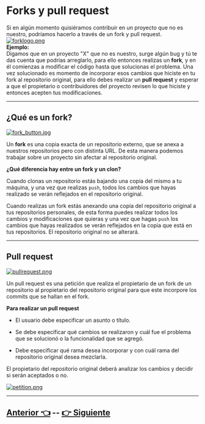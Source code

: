 # Forks y pull request  

Si en algún momento quisiéramos contribuir en un proyecto que no es nuestro, podríamos hacerlo a través de un fork y pull request.
[![forklogo.png](https://s5.postimg.org/4qv3ivxgn/forklogo.png)](https://postimg.org/image/af1e9s1sz/)  
**Ejemplo:**  
Digamos que en un proyecto "X" que no es nuestro, surge algún bug y tú te das cuenta que podrías arreglarlo, para ello entonces realizas un **fork**, y en él comienzas a modificar el código hasta que solucionas el problema. Una vez solucionado es momento de incorporar esos cambios que hiciste en tu fork al repositorio original, para ello debes realizar un **pull request** y esperar a que el propietario o contribuidores del proyecto revisen lo que hiciste y entonces acepten tus modificaciones.  
***
## ¿Qué es un fork?  

[![fork_button.jpg](https://s5.postimg.org/daehgn5t3/fork_button.jpg)](https://postimg.org/image/7m86pr1gj/)  

Un **fork** es una copia exacta de un repositorio externo, que se anexa a nuestros repositorios pero con distinta URL. De esta manera podemos trabajar sobre un proyecto sin afectar al repositorio original.   

**¿Qué diferencia hay entre un fork y un clon?**  

Cuando clonas un repositorio estás bajando una copia del mismo a tu máquina, y una vez que realizas <code>push</code>, todos los cambios que hayas realizado se verán reflejados en el repositorio original.  

Cuando realizas un fork estás anexando una copia del repositorio original a tus repositorios personales, de esta forma puedes realizar todos los cambios y modificaciones que quieras y una vez que hagas <code>push</code> los cambios que hayas realizados se verán reflejados en la copia que está en tus repositorios. El repositorio original no se alterará.  

***  

## Pull request  
[![pullrequest.png](https://s5.postimg.org/f4rbydstj/pullrequest.png)](https://postimg.org/image/3seqglk4j/)  

Un pull request es una petición que realiza el propietario de un fork de un repositorio al propietario del repositorio original para que este incorpore los commits que se hallan en el fork.  

**Para realizar un pull request**
* El usuario debe especificar un asunto o título.

* Se debe especificar qué cambios se realizaron y cuál fue el problema que se solucionó o la funcionalidad que se agregó.

* Debe especificar qué rama desea incorporar y con cuál rama del repositorio original desea mezclarla.


El propietario del repositorio original deberá analizar los cambios y decidir si serán aceptados o no.  


[![petition.png](https://s5.postimg.org/z0nbdx9uv/petition.png)](https://postimg.org/image/tp8et7ns3/)
***
## [Anterior 👈](Page8.md)  --  [👉 Siguiente](Page10.md)
